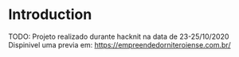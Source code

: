 # Introduction 
TODO: Projeto realizado durante hacknit na data de 23-25/10/2020
Dispinivel uma previa em: https://empreendedorniteroiense.com.br/
